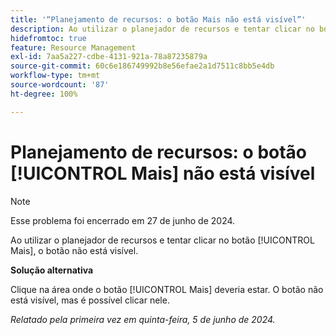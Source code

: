 ```yaml
---
title: '“Planejamento de recursos: o botão Mais não está visível”'
description: Ao utilizar o planejador de recursos e tentar clicar no botão [!UICONTROL Mais], o botão não está visível. Uma solução alternativa está disponível.
hidefromtoc: true
feature: Resource Management
exl-id: 7aa5a227-cdbe-4131-921a-78a87235879a
source-git-commit: 60c6e186749992b8e56efae2a1d7511c8bb5e4db
workflow-type: tm+mt
source-wordcount: '87'
ht-degree: 100%

---
```


# Planejamento de recursos: o botão [!UICONTROL Mais] não está visível

>[!NOTE]
>
>Esse problema foi encerrado em 27 de junho de 2024.

Ao utilizar o planejador de recursos e tentar clicar no botão [!UICONTROL Mais], o botão não está visível.

**Solução alternativa**

Clique na área onde o botão [!UICONTROL Mais] deveria estar. O botão não está visível, mas é possível clicar nele.

_Relatado pela primeira vez em quinta-feira, 5 de junho de 2024._
